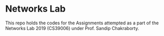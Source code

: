 # Networks Lab
This repo holds the codes for the Assignments attempted as a part of the Networks Lab 2019 (CS39006) under Prof. Sandip Chakraborty.
